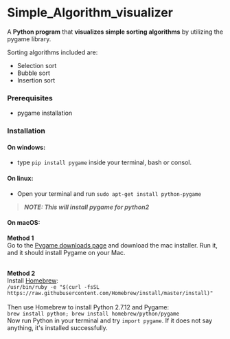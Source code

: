 # Simple_Algorithm_visualizer

A **Python program** that **visualizes simple sorting algorithms** by utilizing the pygame library.<br>

Sorting algorithms included are:<br>
- Selection sort
- Bubble sort 
- Insertion sort

### Prerequisites
- pygame installation

### Installation

#### **On windows:**
- type `pip install pygame` inside your terminal, bash or consol.

#### **On linux:**
- Open your terminal and run `sudo apt-get install python-pygame`<br>
> ***NOTE: This will install pygame for python2***

#### **On macOS:**
**Method 1**<br>
Go to the [Pygame downloads page](http://www.pygame.org/download.shtml) and download the mac installer. Run it, and it should install Pygame on your Mac.<br><br>

**Method 2**<br>
Install [Homebrew](https://brew.sh/):<br>
`/usr/bin/ruby -e "$(curl -fsSL https://raw.githubusercontent.com/Homebrew/install/master/install)"`<br><br>
Then use Homebrew to install Python 2.7.12 and Pygame:<br>
`brew install python; brew install homebrew/python/pygame`<br>
Now run Python in your terminal and try `import pygame`. If it does not say anything, it's installed successfully.



